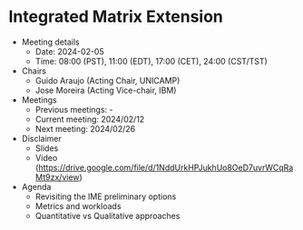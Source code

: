 
# Integrated Matrix Extension

* Meeting details
  * Date: 2024-02-05 
  * Time: 08:00 (PST), 11:00 (EDT), 17:00 (CET), 24:00 (CST/TST) 
* Chairs
  * Guido Araujo  (Acting Chair, UNICAMP)
  * Jose Moreira  (Acting Vice-chair, IBM)
* Meetings
  * Previous meetings: -
  * Current meeting: 2024/02/12
  * Next meeting: 2024/02/26
* Disclaimer
  * Slides
  * Video (https://drive.google.com/file/d/1NddUrkHPJukhUo8OeD7uvrWCqRaMt9zx/view) 
* Agenda
  * Revisiting the IME preliminary options
  * Metrics and workloads
  * Quantitative vs Qualitative approaches
